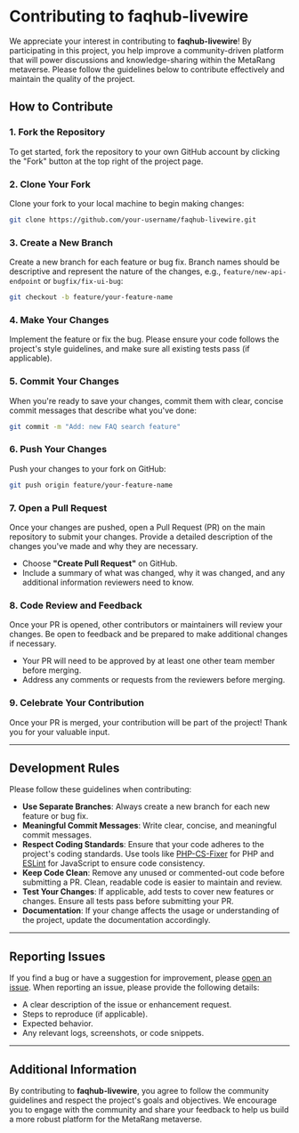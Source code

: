 
# Contributing to faqhub-livewire

We appreciate your interest in contributing to **faqhub-livewire**! By participating in this project, you help improve a community-driven platform that will power discussions and knowledge-sharing within the MetaRang metaverse. Please follow the guidelines below to contribute effectively and maintain the quality of the project.

## How to Contribute

### 1. Fork the Repository

To get started, fork the repository to your own GitHub account by clicking the "Fork" button at the top right of the project page.

### 2. Clone Your Fork

Clone your fork to your local machine to begin making changes:

```bash
git clone https://github.com/your-username/faqhub-livewire.git
```

### 3. Create a New Branch

Create a new branch for each feature or bug fix. Branch names should be descriptive and represent the nature of the changes, e.g., `feature/new-api-endpoint` or `bugfix/fix-ui-bug`:

```bash
git checkout -b feature/your-feature-name
```

### 4. Make Your Changes

Implement the feature or fix the bug. Please ensure your code follows the project's style guidelines, and make sure all existing tests pass (if applicable).

### 5. Commit Your Changes

When you're ready to save your changes, commit them with clear, concise commit messages that describe what you've done:

```bash
git commit -m "Add: new FAQ search feature"
```

### 6. Push Your Changes

Push your changes to your fork on GitHub:

```bash
git push origin feature/your-feature-name
```

### 7. Open a Pull Request

Once your changes are pushed, open a Pull Request (PR) on the main repository to submit your changes. Provide a detailed description of the changes you've made and why they are necessary.

- Choose **"Create Pull Request"** on GitHub.
- Include a summary of what was changed, why it was changed, and any additional information reviewers need to know.

### 8. Code Review and Feedback

Once your PR is opened, other contributors or maintainers will review your changes. Be open to feedback and be prepared to make additional changes if necessary.

- Your PR will need to be approved by at least one other team member before merging.
- Address any comments or requests from the reviewers before merging.

### 9. Celebrate Your Contribution

Once your PR is merged, your contribution will be part of the project! Thank you for your valuable input.

---

## Development Rules

Please follow these guidelines when contributing:

- **Use Separate Branches**: Always create a new branch for each new feature or bug fix.
- **Meaningful Commit Messages**: Write clear, concise, and meaningful commit messages.
- **Respect Coding Standards**: Ensure that your code adheres to the project's coding standards. Use tools like [PHP-CS-Fixer](https://github.com/FriendsOfPHP/PHP-CS-Fixer) for PHP and [ESLint](https://eslint.org/) for JavaScript to ensure code consistency.
- **Keep Code Clean**: Remove any unused or commented-out code before submitting a PR. Clean, readable code is easier to maintain and review.
- **Test Your Changes**: If applicable, add tests to cover new features or changes. Ensure all tests pass before submitting your PR.
- **Documentation**: If your change affects the usage or understanding of the project, update the documentation accordingly.

---

## Reporting Issues

If you find a bug or have a suggestion for improvement, please [open an issue](https://github.com/iranpsc/faqhub-livewire/issues). When reporting an issue, please provide the following details:

- A clear description of the issue or enhancement request.
- Steps to reproduce (if applicable).
- Expected behavior.
- Any relevant logs, screenshots, or code snippets.

---

## Additional Information

By contributing to **faqhub-livewire**, you agree to follow the community guidelines and respect the project's goals and objectives. We encourage you to engage with the community and share your feedback to help us build a more robust platform for the MetaRang metaverse.

